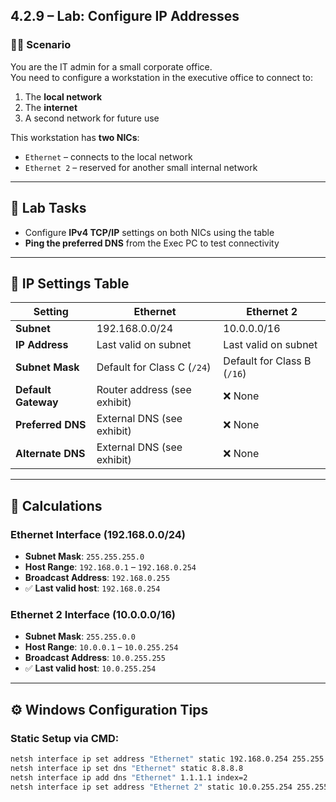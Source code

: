 ## 4.2.9 – Lab: Configure IP Addresses

### 🧑‍💼 Scenario

You are the IT admin for a small corporate office.  
You need to configure a workstation in the executive office to connect to:

1. The **local network**
2. The **internet**
3. A second network for future use

This workstation has **two NICs**:
- `Ethernet` – connects to the local network
- `Ethernet 2` – reserved for another small internal network

---

## 🎯 Lab Tasks

- Configure **IPv4 TCP/IP** settings on both NICs using the table
- **Ping the preferred DNS** from the Exec PC to test connectivity

---

## 🧱 IP Settings Table

| Setting                     | Ethernet                    | Ethernet 2                  |
|-----------------------------|-----------------------------|-----------------------------|
| **Subnet**                  | 192.168.0.0/24              | 10.0.0.0/16                 |
| **IP Address**              | Last valid on subnet        | Last valid on subnet        |
| **Subnet Mask**            | Default for Class C (`/24`) | Default for Class B (`/16`) |
| **Default Gateway**         | Router address (see exhibit) | ❌ None                     |
| **Preferred DNS**           | External DNS (see exhibit)   | ❌ None                     |
| **Alternate DNS**           | External DNS (see exhibit)   | ❌ None                     |

---

## 🧮 Calculations

### Ethernet Interface (192.168.0.0/24)

- **Subnet Mask**: `255.255.255.0`
- **Host Range**: `192.168.0.1` – `192.168.0.254`
- **Broadcast Address**: `192.168.0.255`
- ✅ **Last valid host**: `192.168.0.254`

### Ethernet 2 Interface (10.0.0.0/16)

- **Subnet Mask**: `255.255.0.0`
- **Host Range**: `10.0.0.1` – `10.0.255.254`
- **Broadcast Address**: `10.0.255.255`
- ✅ **Last valid host**: `10.0.255.254`

---

## ⚙️ Windows Configuration Tips

### Static Setup via CMD:
```bash
netsh interface ip set address "Ethernet" static 192.168.0.254 255.255.255.0 192.168.0.1
netsh interface ip set dns "Ethernet" static 8.8.8.8
netsh interface ip add dns "Ethernet" 1.1.1.1 index=2
netsh interface ip set address "Ethernet 2" static 10.0.255.254 255.255.0.0
